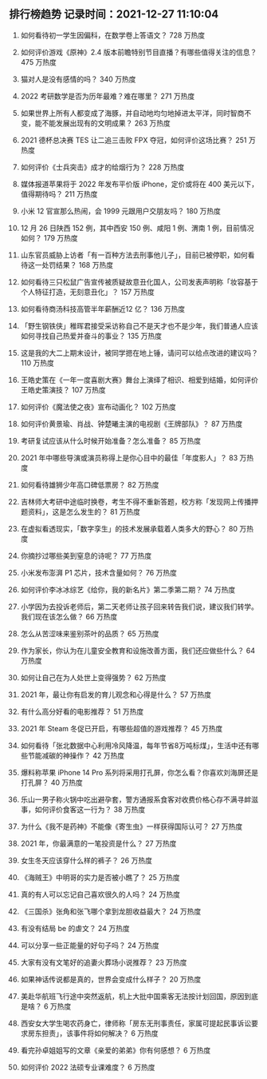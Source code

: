 
## 排行榜趋势 记录时间：2021-12-27 11:10:04
  
  1. 如何看待初一学生因偏科，在数学卷上答语文？ 728 万热度
    
  2. 如何评价游戏《原神》2.4 版本前瞻特别节目直播？有哪些值得关注的信息？ 475 万热度
    
  3. 猫对人是没有感情的吗？ 340 万热度
    
  4. 2022 考研数学是否为历年最难？难在哪里？ 271 万热度
    
  5. 如果世界上所有人都变成了海豚，并自动地均匀地掉进太平洋，同时智商不变，能不能发展出现有的文明成果？ 263 万热度
    
  6. 2021 德杯总决赛 TES 让二追三击败 FPX 夺冠，如何评价这场比赛？ 251 万热度
    
  7. 如何评价《士兵突击》成才的给烟行为？ 228 万热度
    
  8. 媒体报道苹果将于 2022 年发布平价版 iPhone，定价或将在 400 美元以下，值得期待吗？ 211 万热度
    
  9. 小米 12 官宣那么热闹，会 1999 元跟用户交朋友吗？ 180 万热度
    
  10. 12 月 26 日陕西 152 例，其中西安 150 例、咸阳 1 例、渭南 1 例，目前情况如何？ 179 万热度
    
  11. 山东官员威胁上访者「有一百种方法去刑事他儿子」，目前已被停职，如何看待这一处罚结果？ 168 万热度
    
  12. 如何看待三只松鼠广告宣传被质疑故意丑化国人，公司发表声明称「妆容基于个人特征打造，无刻意丑化」？ 157 万热度
    
  13. 如何看待商汤科技高管半年薪酬近12 亿？ 136 万热度
    
  14. 「野生钢铁侠」稚晖君接受采访称自己不是天才也不是少年，我们普通人应该如何寻找自己热爱并奋斗的事业？ 135 万热度
    
  15. 这是我的大二上期末设计，被同学摁在地上锤，请问可以给点改进的建议吗？ 110 万热度
    
  16. 王皓史策在《一年一度喜剧大赛》舞台上演绎了相识、相爱到结婚，如何评价王皓史策演技？ 107 万热度
    
  17. 如何评价《魔法使之夜》宣布动画化？ 102 万热度
    
  18. 如何评价黄景瑜、肖战、钟楚曦主演的电视剧《王牌部队》？ 87 万热度
    
  19. 考研复试应该从什么时候开始准备？怎么准备？ 85 万热度
    
  20. 2021 年中哪些导演或演员称得上是你心目中的最佳「年度影人」？ 83 万热度
    
  21. 如何看待雄狮少年高口碑低票房？ 82 万热度
    
  22. 吉林师大考研中途临时换卷，考生不得不重新答题，校方称「发现网上传播押题资料」，这是怎么发生的？ 81 万热度
    
  23. 在虚拟看透现实，「数字孪生」的技术发展承载着人类多大的野心？ 80 万热度
    
  24. 你摘抄过哪些美到窒息的诗呢？ 77 万热度
    
  25. 小米发布澎湃 P1 芯片，技术含量如何？ 76 万热度
    
  26. 如何评价李冰冰综艺《给你，我的新名片》第二季第二期？ 74 万热度
    
  27. 小学因为去投诉老师后，第二天老师让孩子回来转告我们说，建议我们转学。我们现在该怎么做？ 66 万热度
    
  28. 怎么从苦涩味来鉴别茶叶的品质？ 65 万热度
    
  29. 作为家长，你认为在儿童安全教育和设施改善方面，我们还应做些什么？ 64 万热度
    
  30. 如何让自己在为人处世上变得强势？ 62 万热度
    
  31. 2021 年，最让你有启发的育儿观念和心得是什么？ 57 万热度
    
  32. 有什么高分好看的电影推荐？ 51 万热度
    
  33. 2021 年 Steam 冬促已开启，有哪些超值的游戏推荐？ 45 万热度
    
  34. 如何看待「张北数据中心利用冷风降温，每年节省8万吨标煤」，生活中还有哪些节能减碳的神操作？ 42 万热度
    
  35. 爆料称苹果 iPhone 14 Pro 系列将采用打孔屏，你怎么看？你喜欢刘海屏还是打孔屏？ 40 万热度
    
  36. 乐山一男子称火锅中吃出避孕套，警方通报系食客对收费价格心存不满寻衅滋事，如何评价食客这一行为？ 38 万热度
    
  37. 为什么《我不是药神》不能像《寄生虫》一样获得国际认可？ 27 万热度
    
  38. 2021 年，你最满意的一笔投资是什么？ 27 万热度
    
  39. 女生冬天应该穿什么样的裤子？ 26 万热度
    
  40. 《海贼王》中明哥的实力是否被小瞧了？ 25 万热度
    
  41. 真的有人可以忘记自己喜欢很久的人吗？ 24 万热度
    
  42. 《三国杀》张角和张飞哪个拿到龙胆收益最大？ 24 万热度
    
  43. 有没有结局 be 的虐文？ 24 万热度
    
  44. 可以分享一些正能量的好句子吗？ 24 万热度
    
  45. 大家有没有文笔好的追妻火葬场小说推荐？ 23 万热度
    
  46. 如果神话传说都是真的，世界会变成什么样子？ 20 万热度
    
  47. 美赴华航班飞行途中突然返航，机上大批中国乘客无法按计划回国，原因到底是啥？ 6 万热度
    
  48. 西安女大学生喝农药身亡，律师称「房东无刑事责任，家属可提起民事诉讼要求房东担责」，该事件将如何解决？ 6 万热度
    
  49. 看完孙卓姐姐写的文章《亲爱的弟弟》你有何感想？ 6 万热度
    
  50. 如何评价 2022 法硕专业课难度？ 6 万热度
    